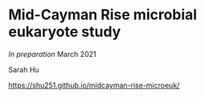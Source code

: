 # Mid-Cayman Rise microbial eukaryote study

_In preparation_ March 2021 

Sarah Hu

https://shu251.github.io/midcayman-rise-microeuk/

